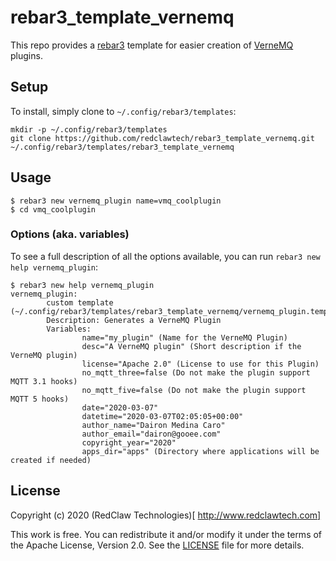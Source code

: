 # rebar3_template_vernemq

This repo provides a [rebar3](http://rebar3.org) template for easier creation of [VerneMQ](https://vernemq.com) plugins.

## Setup

To install, simply clone to `~/.config/rebar3/templates`:

```
mkdir -p ~/.config/rebar3/templates
git clone https://github.com/redclawtech/rebar3_template_vernemq.git ~/.config/rebar3/templates/rebar3_template_vernemq
```

## Usage

```console
$ rebar3 new vernemq_plugin name=vmq_coolplugin
$ cd vmq_coolplugin
```

### Options (aka. variables)

To see a full description of all the options available, you can run `rebar3 new help vernemq_plugin`:

```console
$ rebar3 new help vernemq_plugin
vernemq_plugin:
        custom template (~/.config/rebar3/templates/rebar3_template_vernemq/vernemq_plugin.template)
        Description: Generates a VerneMQ Plugin
        Variables:
                name="my_plugin" (Name for the VerneMQ Plugin)
                desc="A VerneMQ plugin" (Short description if the VerneMQ plugin)
                license="Apache 2.0" (License to use for this Plugin)
                no_mqtt_three=false (Do not make the plugin support MQTT 3.1 hooks)
                no_mqtt_five=false (Do not make the plugin support MQTT 5 hooks)
                date="2020-03-07"
                datetime="2020-03-07T02:05:05+00:00"
                author_name="Dairon Medina Caro"
                author_email="dairon@gooee.com"
                copyright_year="2020"
                apps_dir="apps" (Directory where applications will be created if needed)
```

## License

Copyright (c) 2020 (RedClaw Technologies)[ http://www.redclawtech.com]

This work is free. You can redistribute it and/or modify it under the
terms of the Apache License, Version 2.0. See the [LICENSE](LICENSE) file for more details.
